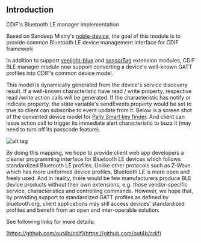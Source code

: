Introduction
------------
CDIF's Bluetooth LE manager implementation

Based on Sandeep Mistry's [noble-device](https://github.com/sandeepmistry/noble-device), the goal of this module is to provide common Bluetooth LE device management interface for CDIF framework

In addition to support [yeelight-blue](https://github.com/out4b/cdif-yeelight-blue) and [sensorTag](https://github.com/out4b/cdif-sensortag) extension modules, CDIF BLE manager module now support converting a device's well-known GATT profiles into CDIF's common device model.


This model is dynamically generated from the device's service discovery result. If a well-known characteristic have read / write property, respective read /write action calls will be generated. If the characteristic has notify or indicate property, the state variable's sendEvents property would be set to true so client can subscribe to event update from it. Below is a screen shot of the converted device model for [Pally Smart key finder](http://acesensor.com/product/pally-smart-key-finder/). And client can issue action call to trigger its immediate alert characteristic to buzz it (may need to turn off its passcode feature).

![alt tag](https://raw.githubusercontent.com/out4b/cdif-ble-manager/master/screenshot.png)


By doing this mapping, we hope to provide client web app developers a cleaner programming interface for Bluetooth LE devices which follows standardized Bluetooth LE profiles. Unlike other protocols such as Z-Wave which has more uniformed device profiles, Bluetooth LE is more open and freely used. And in reality, there would be few manufacturers produce BLE device products without their own extensions, e.g. those vendor-specific service, characteristics and controlling commands. However, we hope that, by providing support to standardized GATT profiles as defined by bluetooth.org, client applications may still access devices' standardized profiles and benefit from an open and inter-operable solution.

See following links for more details: <br/>


[https://github.com/out4b/cdif](https://github.com/out4b/cdif)

